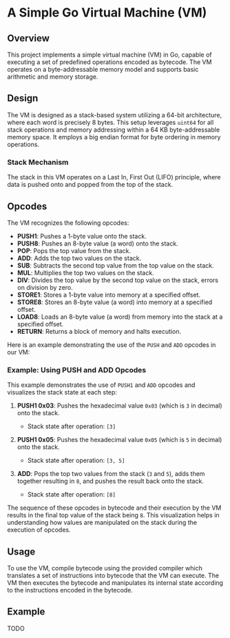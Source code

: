 # A Simple Go Virtual Machine (VM)

## Overview

This project implements a simple virtual machine (VM) in Go, capable of executing a set of predefined operations encoded as bytecode. The VM operates on a byte-addressable memory model and supports basic arithmetic and memory storage.

## Design

The VM is designed as a stack-based system utilizing a 64-bit architecture, where each word is precisely 8 bytes. This setup leverages `uint64` for all stack operations and memory addressing within a 64 KB byte-addressable memory space. It employs a big endian format for byte ordering in memory operations.

### Stack Mechanism

The stack in this VM operates on a Last In, First Out (LIFO) principle, where data is pushed onto and popped from the top of the stack.

## Opcodes

The VM recognizes the following opcodes:

- **PUSH1**: Pushes a 1-byte value onto the stack.
- **PUSH8**: Pushes an 8-byte value (a word) onto the stack.
- **POP**: Pops the top value from the stack.
- **ADD**: Adds the top two values on the stack.
- **SUB**: Subtracts the second top value from the top value on the stack.
- **MUL**: Multiplies the top two values on the stack.
- **DIV**: Divides the top value by the second top value on the stack, errors on division by zero.
- **STORE1**: Stores a 1-byte value into memory at a specified offset.
- **STORE8**: Stores an 8-byte value (a word) into memory at a specified offset.
- **LOAD8**: Loads an 8-byte value (a word) from memory into the stack at a specified offset.
- **RETURN**: Returns a block of memory and halts execution.

Here is an example demonstrating the use of the `PUSH` and `ADD` opcodes in our VM:

### Example: Using PUSH and ADD Opcodes

This example demonstrates the use of `PUSH1` and `ADD` opcodes and visualizes the stack state at each step:

1. **PUSH1 0x03**: Pushes the hexadecimal value `0x03` (which is `3` in decimal) onto the stack.

   - Stack state after operation: `[3]`

2. **PUSH1 0x05**: Pushes the hexadecimal value `0x05` (which is `5` in decimal) onto the stack.

   - Stack state after operation: `[3, 5]`

3. **ADD**: Pops the top two values from the stack (`3` and `5`), adds them together resulting in `8`, and pushes the result back onto the stack.
   - Stack state after operation: `[8]`

The sequence of these opcodes in bytecode and their execution by the VM results in the final top value of the stack being `8`. This visualization helps in understanding how values are manipulated on the stack during the execution of opcodes.

## Usage

To use the VM, compile bytecode using the provided compiler which translates a set of instructions into bytecode that the VM can execute. The VM then executes the bytecode and manipulates its internal state according to the instructions encoded in the bytecode.

## Example

TODO
